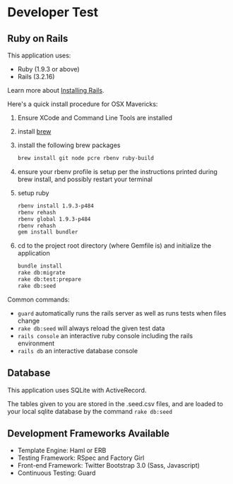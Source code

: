 Developer Test
=========

Ruby on Rails
---

This application uses:

* Ruby (1.9.3 or above)
* Rails (3.2.16)

Learn more about [Installing Rails](http://railsapps.github.io/installing-rails.html).

Here's a quick install procedure for OSX Mavericks:

1. Ensure XCode and Command Line Tools are installed
1. install [brew](http://brew.sh/)
1. install the following brew packages

    ~~~ sh
    brew install git node pcre rbenv ruby-build
    ~~~

1. ensure your rbenv profile is setup per the instructions printed during brew install, and possibly restart your terminal
1. setup ruby

    ~~~ sh
    rbenv install 1.9.3-p484
    rbenv rehash
    rbenv global 1.9.3-p484
    rbenv rehash
    gem install bundler
    ~~~

1. cd to the project root directory (where Gemfile is) and initialize the application

    ~~~ sh
    bundle install
    rake db:migrate
    rake db:test:prepare
    rake db:seed
    ~~~

Common commands:
* ```guard``` automatically runs the rails server as well as runs tests when files change
* ```rake db:seed``` will always reload the given test data
* ```rails console``` an interactive ruby console including the rails environment
* ```rails db``` an interactive database console

Database
---

This application uses SQLite with ActiveRecord.

The tables given to you are stored in the .seed.csv files, and are loaded to your local sqlite database by the command ```rake db:seed```

Development Frameworks Available
---

* Template Engine: Haml or ERB
* Testing Framework: RSpec and Factory Girl
* Front-end Framework: Twitter Bootstrap 3.0 (Sass, Javascript)
* Continuous Testing: Guard
